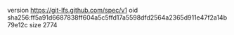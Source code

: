 version https://git-lfs.github.com/spec/v1
oid sha256:ff5a91d6687838ff604a5c5ffd17a5598dfd2564a2365d911e47f2a14b79e12c
size 2774
